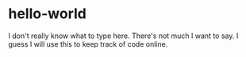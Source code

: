 # hello-world
I don't really know what to type here. There's not much I want to say. I guess I will use this to keep track of code online.
